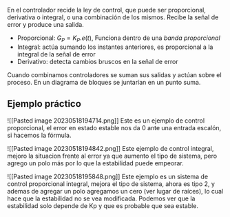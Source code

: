 En el controlador recide la ley de control, que puede ser proporcional, derivativa o integral, o una combinación de los mismos. Recibe la señal de error y produce una salida.

- Proporcional: $G_P = K_P . e(t)$, Funciona dentro de una *banda proporcional*
- Integral: actúa sumando los instantes anteriores, es proporcional a la integral de la señal de error
- Derivativo: detecta cambios bruscos en la señal de error

Cuando combinamos controladores se suman sus salidas y actúan sobre el proceso. En un diagrama de bloques se juntarían en un punto suma.

## Ejemplo práctico

![[Pasted image 20230518194714.png]]
Este es un ejemplo de control proporcional, el error en estado estable nos da 0 ante una entrada escalón, si hacemos la fórmula.

![[Pasted image 20230518194842.png]]
Este ejemplo de control integral, mejoro la situacion frente al error ya que aumento el tipo de sistema, pero agrego un polo más por lo que la estabilidad puede empeorar.

![[Pasted image 20230518195848.png]]
Este ejemplo es un sistema de control proporcional integral, mejora el tipo de sistema, ahora es tipo 2, y ademas de agregar un polo agregamos un cero (ver lugar de raíces), lo cual hace que la estabilidad no se vea modificada. Podemos ver que la estabilidad solo depende de Kp y que es probable que sea estable.


